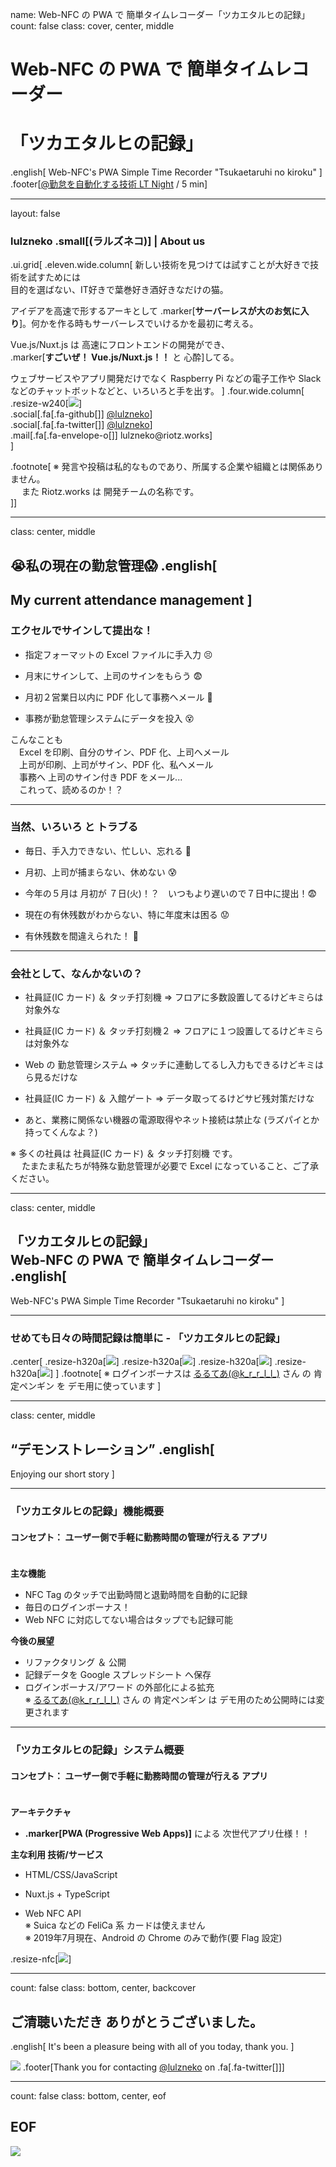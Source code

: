 name: Web-NFC の PWA で 簡単タイムレコーダー「ツカエタルヒの記録」
count: false
class: cover, center, middle
# Web-NFC の PWA で 簡単タイムレコーダー
# 「ツカエタルヒの記録」
.english[
  Web-NFC's PWA Simple Time Recorder "Tsukaetaruhi no kiroku"
]
.footer[[@勤怠を自動化する技術 LT Night](https://connpass.com/event/135463/) / 5 min]


---
layout: false
### lulzneko .small[(ラルズネコ)] | About us
.ui.grid[
.eleven.wide.column[
  新しい技術を見つけては試すことが大好きで技術を試すためには  
  目的を選ばない、IT好きで葉巻好き酒好きなだけの猫。

  アイデアを高速で形するアーキとして .marker[**サーバーレスが大のお気に入り**]。何かを作る時もサーバーレスでいけるかを最初に考える。

  Vue.js/Nuxt.js は 高速にフロントエンドの開発ができ、  
  .marker[**すごいぜ！ Vue.js/Nuxt.js！！** と 心酔]してる。

  ウェブサービスやアプリ開発だけでなく Raspberry Pi などの電子工作や Slack などのチャットボットなどと、いろいろと手を出す。
]
.four.wide.column[
  .resize-w240[![](../bio/lulzneko/photo.jpg)]  
  .social[.fa[.fa-github[]] [@lulzneko](https://github.com/lulzneko)]  
  .social[.fa[.fa-twitter[]] [@lulzneko](https://twitter.com/lulzneko)]  
  .mail[.fa[.fa-envelope-o[]] lulzneko&#x40;riotz.works]  
]

.footnote[
  ※ 発言や投稿は私的なものであり、所属する企業や組織とは関係ありません。  
  　 また Riotz.works は 開発チームの名称です。  
]]



---
class: center, middle
## 😭私の現在の勤怠管理😱 .english[
  My current attendance management
]
---
### エクセルでサインして提出な！
- 指定フォーマットの Excel ファイルに手入力 😣

- 月末にサインして、上司のサインをもらう 😨

- 月初２営業日以内に PDF 化して事務へメール 🤯

- 事務が勤怠管理システムにデータを投入 😵

こんなことも  
　Excel を印刷、自分のサイン、PDF 化、上司へメール  
　上司が印刷、上司がサイン、PDF 化、私へメール  
　事務へ 上司のサイン付き PDF をメール...  
　これって、読めるのか！？  


---
### 当然、いろいろ と トラブる
- 毎日、手入力できない、忙しい、忘れる 😤

- 月初、上司が捕まらない、休めない 😰

- 今年の５月は 月初が ７日(火)！？　いつもより遅いので７日中に提出！😨

- 現在の有休残数がわからない、特に年度末は困る 😟 

- 有休残数を間違えられた！ 🤬


---
### 会社として、なんかないの？
- 社員証(IC カード) ＆ タッチ打刻機 ⇒ フロアに多数設置してるけどキミらは対象外な

- 社員証(IC カード) ＆ タッチ打刻機２ ⇒ フロアに１つ設置してるけどキミらは対象外な

- Web の 勤怠管理システム ⇒ タッチに連動してるし入力もできるけどキミはら見るだけな

- 社員証(IC カード) ＆ 入館ゲート ⇒ データ取ってるけどサビ残対策だけな

- あと、業務に関係ない機器の電源取得やネット接続は禁止な (ラズパイとか持ってくんなよ？)

※ 多くの社員は 社員証(IC カード) ＆ タッチ打刻機 です。  
　 たまたま私たちが特殊な勤怠管理が必要で Excel になっていること、ご了承ください。  


---
class: center, middle
## 「ツカエタルヒの記録」 <br /> Web-NFC の PWA で 簡単タイムレコーダー .english[
  Web-NFC's PWA Simple Time Recorder "Tsukaetaruhi no kiroku"
]

---
### せめても日々の時間記録は簡単に - 「ツカエタルヒの記録」
.center[
.resize-h320a[![](../contents/2019-attendance-tech-lt/images/01.png)]
.resize-h320a[![](../contents/2019-attendance-tech-lt/images/02.png)]
.resize-h320a[![](../contents/2019-attendance-tech-lt/images/03.png)]
.resize-h320a[![](../contents/2019-attendance-tech-lt/images/04.png)]
]
.footnote[
※ ログインボーナスは [るるてあ(@k_r_r_l_l_)](https://twitter.com/k_r_r_l_l_) さん の 肯定ペンギン を デモ用に使っています
]



---
class: center, middle
## “デモンストレーション” .english[
  Enjoying our short story
]



---
### 「ツカエタルヒの記録」機能概要
#### コンセプト： ユーザー側で手軽に勤務時間の管理が行える アプリ  
　  
**主な機能**
- NFC Tag のタッチで出勤時間と退勤時間を自動的に記録
- 毎日のログインボーナス！
- Web NFC に対応してない場合はタップでも記録可能

**今後の展望**
- リファクタリング ＆ 公開
- 記録データを Google スプレッドシート へ保存
- ログインボーナス/アワード の外部化による拡充  
※ [るるてあ(@k_r_r_l_l_)](https://twitter.com/k_r_r_l_l_) さん の 肯定ペンギン は デモ用のため公開時には変更されます


---
### 「ツカエタルヒの記録」システム概要
#### コンセプト： ユーザー側で手軽に勤務時間の管理が行える アプリ  
　  
**アーキテクチャ**
- **.marker[PWA (Progressive Web Apps)]** による 次世代アプリ仕様！！

**主な利用 技術/サービス**
- HTML/CSS/JavaScript

- Nuxt.js + TypeScript

- Web NFC API  
  ※ Suica などの FeliCa 系 カードは使えません  
  ※ 2019年7月現在、Android の Chrome のみで動作(要 Flag 設定)  

.resize-nfc[![](../contents/2019-attendance-tech-lt/images/05.png)]



---
count: false
class: bottom, center, backcover
## ご清聴いただき ありがとうございました。
.english[
  It's been a pleasure being with all of you today, thank you.
]

![](../assets/riotz.png)
.footer[Thank you for contacting [@lulzneko](https://twitter.com/lulzneko) on .fa[.fa-twitter[]]]



---
count: false
class: bottom, center, eof
## EOF
![](../assets/riotz.png)
